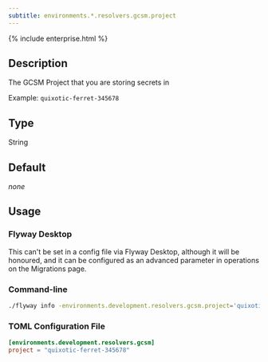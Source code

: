 ```yaml
---
subtitle: environments.*.resolvers.gcsm.project
---
```


{% include enterprise.html %}

## Description

The GCSM Project that you are storing secrets in

Example: `quixotic-ferret-345678`

## Type

String

## Default

<i>none</i>

## Usage

### Flyway Desktop

This can't be set in a config file via Flyway Desktop, although it will be honoured, and it can be configured as an advanced parameter in operations on the Migrations page.

### Command-line

```bash
./flyway info -environments.development.resolvers.gcsm.project='quixotic-ferret-345678'
```

### TOML Configuration File

```toml
[environments.development.resolvers.gcsm]
project = "quixotic-ferret-345678"
```
